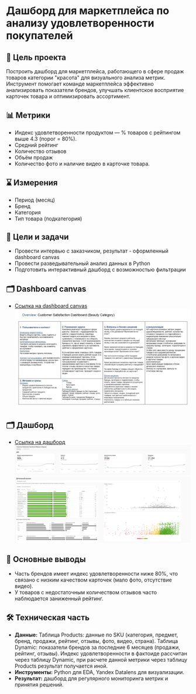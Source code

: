 # Дашборд для маркетплейса по анализу удовлетворенности покупателей

## 🎯 Цель проекта
Построить дашборд для маркетплейса, работающего в сфере продаж товаров категории "красота" для визуального анализа метрик.  
Инструмент помогает команде маркетплейса эффективно анализировать показатели брендов, улучшать клиентское восприятие карточек товара и оптимизировать ассортимент.

## 📊 Метрики
- Индекс удовлетворенности продуктом — % товаров с рейтингом выше 4.3 (порог = 80%).  
- Средний рейтинг   
- Количество отзывов 
- Объём продаж   
- Количество фото и наличие видео в карточке товара.

## ⌛ Измерения
- Период (месяц)
- Бренд
- Категория
- Тип товара (подкатегория)

## 🚀 Цели и задачи
- Провести интервью с заказчиком, результат - оформленный dashboard canvas
- Провести разведывательный анализ данных в Python  
- Подготовить интерактивный дашборд с возможностью фильтрации

## 🗂️ Dashboard canvas
- [Ссылка на dashboard canvas](https://disk.yandex.ru/i/7uHrc3LIgcFksw)  
![](images/dashboard%20canvas.jpg)  

## 🗂️ Дашборд
- [Ссылка на дашборд](https://datalens.yandex/c7479ourv4jex)  
![](images/dashboard%20KPI.png) 
![](images/dashboard%20detail%20analitycs.png) 

## 🔎 Основные выводы
- Часть брендов имеет индекс удовлетворенности ниже 80%, что связано с низким качеством карточек (мало фото, отсутствие видео).  
- У товаров с недостаточным количеством отзывов часто наблюдается заниженный рейтинг.   

## 🛠 Техническая часть
- **Данные:** Таблица Products: данные по SKU (категория, предмет, бренд, продажи, рейтинг, отзывы, фото, видео, страна). Таблица Dynamic: показатели брендов за последние 6 месяцев (продажи, рейтинг, отзывы). Индекс удовлетворенности в фактоиде рассчитан через таблицу Dynamic, при расчете данной метрики через таблицу Products результат получается иной.
- **Инструменты:** Python для EDA, Yandex Datalens для визуализации.  
- **Результат:** дашборд для регулярного мониторинга метрик и принятия решений.
